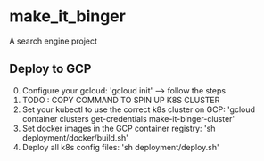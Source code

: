 # make_it_binger
A search engine project


## Deploy to GCP
0. Configure your gcloud: 'gcloud init' --> follow the steps
1. TODO : COPY COMMAND TO SPIN UP K8S CLUSTER
2. Set your kubectl to use the correct k8s cluster on GCP: 'gcloud container clusters get-credentials make-it-binger-cluster'
3. Set docker images in the GCP container registry: 'sh deployment/docker/build.sh'
4. Deploy all k8s config files: 'sh deployment/deploy.sh'
